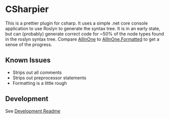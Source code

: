 # CSharpier

This is a prettier plugin for csharp. It uses a simple .net core console application to use Roslyn to generate the syntax tree. It is in an early state, but can (probably) generate correct code for ~50% of the node types found in the roslyn syntax tree.
Compare [AllInOne](./prettier-plugin-csharpier/Samples/AllInOne.cs) to [AllInOne.Formatted](./prettier-plugin-csharpier/Samples/AllInOne.Formatted.cs) to get a sense of the progress.

## Known Issues
- Strips out all comments
- Strips out preprocessor statements
- Formatting is a little rough

## Development
See [Development Readme](./prettier-plugin-csharpier/README.md)
